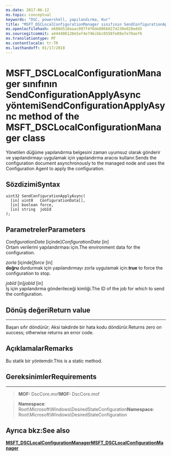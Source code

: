 ```yaml
---
ms.date: 2017-06-12
ms.topic: conceptual
keywords: "DSC, powershell, yapılandırma, Kur"
title: "MSFT_DSCLocalConfigurationManager sınıfının SendConfigurationApplyAsync yöntemi"
ms.openlocfilehash: e680d510aaac097f4f0de80660274230e028ed45
ms.sourcegitcommit: a444406120e5af4e746cbbc0558fe89a7e78aef6
ms.translationtype: MT
ms.contentlocale: tr-TR
ms.lasthandoff: 01/17/2018
---
```

# <a name="sendconfigurationapplyasync-method-of-the-msftdsclocalconfigurationmanager-class"></a><span data-ttu-id="a9447-103">MSFT_DSCLocalConfigurationManager sınıfının SendConfigurationApplyAsync yöntemi</span><span class="sxs-lookup"><span data-stu-id="a9447-103">SendConfigurationApplyAsync method of the MSFT_DSCLocalConfigurationManager class</span></span>

<span data-ttu-id="a9447-104">Yönetilen düğüme yapılandırma belgesini zaman uyumsuz olarak gönderir ve yapılandırmayı uygulamak için yapılandırma aracısı kullanır.</span><span class="sxs-lookup"><span data-stu-id="a9447-104">Sends the configuration document asynchronously to the managed node and uses the Configuration Agent to apply the configuration.</span></span>

<a name="syntax"></a><span data-ttu-id="a9447-105">Sözdizimi</span><span class="sxs-lookup"><span data-stu-id="a9447-105">Syntax</span></span>
------

```mof
uint32 SendConfigurationApplyAsync(
  [in] uint8   ConfigurationData[],
  [in] boolean force,
  [in] string  jobId
);
```

<a name="parameters"></a><span data-ttu-id="a9447-106">Parametreler</span><span class="sxs-lookup"><span data-stu-id="a9447-106">Parameters</span></span>
----------

<span data-ttu-id="a9447-107">*ConfigurationData* \[içinde\]</span><span class="sxs-lookup"><span data-stu-id="a9447-107">*ConfigurationData* \[in\]</span></span>  
<span data-ttu-id="a9447-108">Ortam verilerini yapılandırması için.</span><span class="sxs-lookup"><span data-stu-id="a9447-108">The environment data for the configuration.</span></span>

<span data-ttu-id="a9447-109">*zorla* \[içinde\]</span><span class="sxs-lookup"><span data-stu-id="a9447-109">*force* \[in\]</span></span>  
<span data-ttu-id="a9447-110">**doğru** durdurmak için yapılandırmayı zorla uygulamak için.</span><span class="sxs-lookup"><span data-stu-id="a9447-110">**true** to force the configuration to stop.</span></span>

<span data-ttu-id="a9447-111">*jobId* \[in\]</span><span class="sxs-lookup"><span data-stu-id="a9447-111">*jobId* \[in\]</span></span>  
<span data-ttu-id="a9447-112">İş için yapılandırma gönderileceği kimliği.</span><span class="sxs-lookup"><span data-stu-id="a9447-112">The ID of the job for which to send the configuration.</span></span>

## <a name="return-value"></a><span data-ttu-id="a9447-113">Dönüş değeri</span><span class="sxs-lookup"><span data-stu-id="a9447-113">Return value</span></span>
------------

<span data-ttu-id="a9447-114">Başarı sıfır döndürür; Aksi takdirde bir hata kodu döndürür.</span><span class="sxs-lookup"><span data-stu-id="a9447-114">Returns zero on success; otherwise returns an error code.</span></span>

## <a name="remarks"></a><span data-ttu-id="a9447-115">Açıklamalar</span><span class="sxs-lookup"><span data-stu-id="a9447-115">Remarks</span></span>

<span data-ttu-id="a9447-116">Bu statik bir yöntemdir.</span><span class="sxs-lookup"><span data-stu-id="a9447-116">This is a static method.</span></span>

## <a name="requirements"></a><span data-ttu-id="a9447-117">Gereksinimler</span><span class="sxs-lookup"><span data-stu-id="a9447-117">Requirements</span></span>
------------
><span data-ttu-id="a9447-118">**MOF:** DscCore.mof</span><span class="sxs-lookup"><span data-stu-id="a9447-118">**MOF:** DscCore.mof</span></span>

><span data-ttu-id="a9447-119">**Namespace**: Root\Microsoft\Windows\DesiredStateConfiguration</span><span class="sxs-lookup"><span data-stu-id="a9447-119">**Namespace**: Root\Microsoft\Windows\DesiredStateConfiguration</span></span>


## <a name="see-also"></a><span data-ttu-id="a9447-120">Ayrıca bkz:</span><span class="sxs-lookup"><span data-stu-id="a9447-120">See also</span></span>


[<span data-ttu-id="a9447-121">**MSFT_DSCLocalConfigurationManager**</span><span class="sxs-lookup"><span data-stu-id="a9447-121">**MSFT_DSCLocalConfigurationManager**</span></span>](msft-dsclocalconfigurationmanager.md)


 

 



